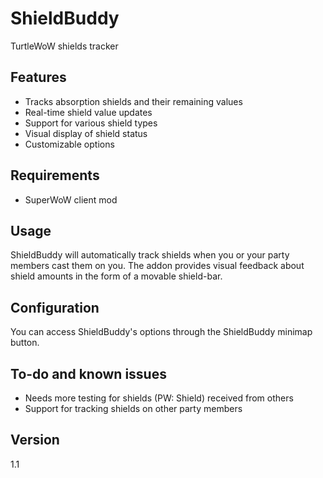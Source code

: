 # ShieldBuddy
TurtleWoW shields tracker

## Features
- Tracks absorption shields and their remaining values
- Real-time shield value updates
- Support for various shield types
- Visual display of shield status
- Customizable options

## Requirements
- SuperWoW client mod

## Usage
ShieldBuddy will automatically track shields when you or your party members cast them on you. The addon provides visual feedback about shield amounts in the form of a movable shield-bar.

## Configuration
You can access ShieldBuddy's options through the ShieldBuddy minimap button.

## To-do and known issues
- Needs more testing for shields (PW: Shield) received from others
- Support for tracking shields on other party members

## Version
1.1
